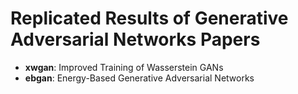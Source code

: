 # Replicated Results of Generative Adversarial Networks Papers

* **xwgan**: Improved Training of Wasserstein GANs
* **ebgan**: Energy-Based Generative Adversarial Networks
